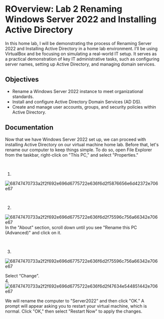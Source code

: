 # ROverview: Lab 2 Renaming Windows Server 2022 and Installing Active Directory
In this home lab, I will be demonstrating the process of Renaming Server 2022 and Installing Active Directory in a home lab environment. I'll be using VirtualBox and be focusing on simulating a real-world IT setup. It serves as a practical demonstration of key IT administrative tasks, such as configuring server names, setting up Active Directory, and managing domain services.

## Objectives
- Rename a Windows Server 2022 instance to meet organizational standards.
- Install and configure Active Directory Domain Services (AD DS).
- Create and manage user accounts, groups, and security policies within Active Directory.

## Documentation
Now that we have Windows Server 2022 set up, we can proceed with installing Active Directory on our virtual machine home lab. Before that, let's rename our computer to keep things simple. To do so, open File Explorer from the taskbar, right-click on "This PC," and select "Properties."

<br>

1. 
![68747470733a2f2f692e696d6775722e636f6d2f5876656e6d42372e706e67](https://github.com/user-attachments/assets/6870e688-99a2-452e-ac1b-222367757f99)

<br>

2. 
![68747470733a2f2f692e696d6775722e636f6d2f75596c756a66342e706e67](https://github.com/user-attachments/assets/b94f2754-3e3b-4f4e-9fdd-df0906a064f0)
In the "About" section, scroll down until you see "Rename this PC (Advanced)" and click on it.

<br>

3.
![68747470733a2f2f692e696d6775722e636f6d2f75596c756a66342e706e67](https://github.com/user-attachments/assets/dbc25f2c-a414-49f9-9ea4-dc9bf3909910)

Select “Change”.
<br>
4. 
![68747470733a2f2f692e696d6775722e636f6d2f47634e544851442e706e67](https://github.com/user-attachments/assets/ec1b5699-95e0-4909-a6cc-f0975c6d7fb9)

We will rename the computer to "Server2022" and then click "OK." A prompt will appear asking you to restart your virtual machine, which is normal. Click "OK," then select "Restart Now" to apply the changes.



